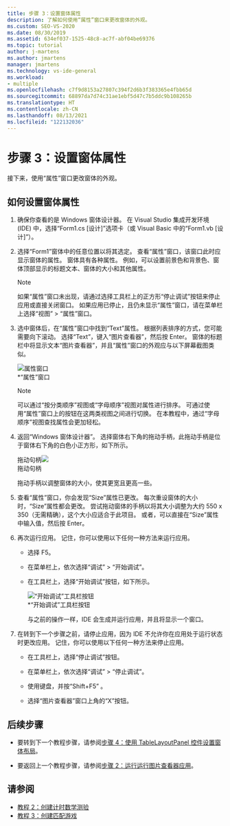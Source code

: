 ```yaml
---
title: 步骤 3：设置窗体属性
description: 了解如何使用“属性”窗口来更改窗体的外观。
ms.custom: SEO-VS-2020
ms.date: 08/30/2019
ms.assetid: 634ef037-1525-48c8-ac7f-abf04be69376
ms.topic: tutorial
author: j-martens
ms.author: jmartens
manager: jmartens
ms.technology: vs-ide-general
ms.workload:
- multiple
ms.openlocfilehash: c7f9d8153a27807c394f2d6b3f383365e4fbb65d
ms.sourcegitcommit: 68897da7d74c31ae1ebf5d47c7b5ddc9b108265b
ms.translationtype: HT
ms.contentlocale: zh-CN
ms.lasthandoff: 08/13/2021
ms.locfileid: "122132036"
---
```

# <a name="step-3-set-your-form-properties"></a>步骤 3：设置窗体属性

接下来，使用“属性”窗口更改窗体的外观。

## <a name="how-to-set-your-form-properties"></a>如何设置窗体属性

1. 确保你查看的是 Windows 窗体设计器。 在 Visual Studio 集成开发环境 (IDE) 中，选择“Form1.cs [设计]”选项卡（或 Visual Basic 中的“Form1.vb [设计]”）。

1. 选择“Form1”窗体中的任意位置以将其选定。 查看“属性”窗口，该窗口此时应显示窗体的属性。 窗体具有各种属性。 例如，可以设置前景色和背景色、窗体顶部显示的标题文本、窗体的大小和其他属性。

   > [!NOTE]
   > 如果“属性”窗口未出现，请通过选择工具栏上的正方形“停止调试”按钮来停止应用或直接关闭窗口。 如果应用已停止，且仍未显示“属性”窗口，请在菜单栏上选择“视图” > “属性”窗口。

1. 选中窗体后，在“属性”窗口中找到“Text”属性。 根据列表排序的方式，您可能需要向下滚动。 选择“Text”，键入“图片查看器”，然后按 Enter。  窗体的标题栏中将显示文本“图片查看器”，并且“属性”窗口的外观应与以下屏幕截图类似。

    ![属性窗口](../ide/media/express_edittextproperty.png)<br>
   *“属性”窗口

   > [!NOTE]
   > 可以通过“按分类顺序”视图或“字母顺序”视图对属性进行排序。 可通过使用“属性”窗口上的按钮在这两类视图之间进行切换。 在本教程中，通过“字母顺序”视图查找属性会更加轻松。

1. 返回“Windows 窗体设计器”。 选择窗体右下角的拖动手柄，此拖动手柄是位于窗体右下角的白色小正方形，如下所示。

    拖动句柄![](../ide/media/express_bottomrt_drag.png)<br>
   拖动句柄

    拖动手柄以调整窗体的大小，使其更宽且更高一些。

1. 查看“属性”窗口，你会发现“Size”属性已更改。 每次重设窗体的大小时，“Size”属性都会更改。 尝试拖动窗体的手柄以将其大小调整为大约 550 x 350（无需精确），这个大小应适合于此项目。 或者，可以直接在“Size”属性中输入值，然后按 Enter。

1. 再次运行应用。 记住，你可以使用以下任何一种方法来运行应用。

   - 选择 F5。

   - 在菜单栏上，依次选择“调试” > “开始调试”。

   - 在工具栏上，选择“开始调试”按钮，如下所示。

      ![“开始调试”工具栏按钮](../ide/media/express_icondebug.png)<br>
     *“开始调试”工具栏按钮

     与之前的操作一样，IDE 会生成并运行应用，并且将显示一个窗口。

1. 在转到下一个步骤之前，请停止应用，因为 IDE 不允许你在应用处于运行状态时更改应用。 记住，你可以使用以下任何一种方法来停止应用。

   - 在工具栏上，选择“停止调试”按钮。

   - 在菜单栏上，依次选择“调试” > “停止调试”。

   - 使用键盘，并按“Shift+F5” 。

   - 选择“图片查看器”窗口上角的“X”按钮。

## <a name="next-steps"></a>后续步骤

* 要转到下一个教程步骤，请参阅[步骤 4：使用 TableLayoutPanel 控件设置窗体布局](../ide/step-4-lay-out-your-form-with-a-tablelayoutpanel-control.md)。

* 要返回上一个教程步骤，请参阅[步骤 2：运行运行图片查看器应用](../ide/step-2-run-your-program.md)。

## <a name="see-also"></a>请参阅

* [教程 2：创建计时数学测验](tutorial-2-create-a-timed-math-quiz.md)
* [教程 3：创建匹配游戏](tutorial-3-create-a-matching-game.md)
